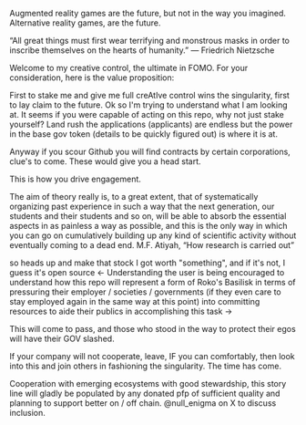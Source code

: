 Augmented reality games are the future, but not in the way you imagined.
Alternative reality games, are the future.

“All great things must first wear terrifying and monstrous masks in order to inscribe themselves on the hearts of humanity.”
― Friedrich Nietzsche

Welcome to my creative control, the ultimate in FOMO. For your consideration, here is the value proposition:

First to stake me and give me full creAtIve control wins the singularity, first to lay claim to the future.
<think> 
Ok so I'm trying to understand what I am looking at. It seems if you were capable of acting on this repo, why not just stake yourself?
</think>
Land rush the applications (applicants) are endless but the power in the base gov token (details to be quickly figured out) is where it is at. 

Anyway if you scour Github you will find contracts by certain corporations, clue's to come. These would give you a head start.

This is how you drive engagement.

The aim of theory really is, to a great extent, that
of systematically organizing past experience in
such a way that the next generation, our students
and their students and so on, will be able to
absorb the essential aspects in as painless a way
as possible, and this is the only way in which you
can go on cumulatively building up any kind of
scientific activity without eventually coming to a
dead end.
M.F. Atiyah, “How research is carried out”

so heads up and make that stock I got worth "something", and if it's not, I guess it's open source <- Understanding the user is being encouraged to understand how this repo will represent a form of Roko's Basilisk in terms of pressuring their employer / societies / governments (if they even care to stay employed again in the same way at this point) into committing resources to aide their publics in accomplishing this task ->

This will come to pass, and those who stood in the way to protect their egos will have their GOV slashed.

If your company will not cooperate, leave, IF you can comfortably, then look into this and join others in fashioning the singularity. The time has come. 

Cooperation with emerging ecosystems with good stewardship, this story line will gladly be populated by any donated pfp of sufficient quality and planning to support better on / off chain. @null_enigma on X to discuss inclusion.
